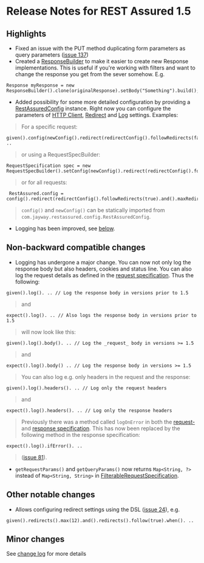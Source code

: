 # Release Notes for REST Assured 1.5 #

## Highlights ##
  * Fixed an issue with the PUT method duplicating form parameters as query parameters ([issue 137](https://code.google.com/p/rest-assured/issues/detail?id=137))
  * Created a [ResponseBuilder](http://rest-assured.googlecode.com/svn/tags/1.5/apidocs/com/jayway/restassured/builder/ResponseBuilder.html) to make it easier to create new Response implementations. This is useful if you're working with filters and want to change the response you get from the sever somehow. E.g.
```
Response myResponse = new ResponseBuilder().clone(originalResponse).setBody("Something").build();
```
  * Added possibility for some more detailed configuration by providing a [RestAssuredConfig](http://rest-assured.googlecode.com/svn/tags/1.5/apidocs/com/jayway/restassured/config/RestAssuredConfig.html) instance. Right now you can configure the parameters of [HTTP Client](http://rest-assured.googlecode.com/svn/tags/1.5/apidocs/com/jayway/restassured/config/HttpClientConfig.html), [Redirect](http://rest-assured.googlecode.com/svn/tags/1.5/apidocs/com/jayway/restassured/config/RedirectConfig.html) and [Log](http://rest-assured.googlecode.com/svn/tags/1.5/apidocs/com/jayway/restassured/config/LogConfig.html) settings. Examples:
> For a specific request:
```
given().config(newConfig().redirect(redirectConfig().followRedirects(false))). ..
```
> or using a RequestSpecBuilder:
```
RequestSpecification spec = new RequestSpecBuilder().setConfig(newConfig().redirect(redirectConfig().followRedirects(false))).build();
```
> or for all requests:
```
 RestAssured.config = config().redirect(redirectConfig().followRedirects(true).and().maxRedirects(0));
```
> `config()` and `newConfig()` can be statically imported from `com.jayway.restassured.config.RestAssuredConfig`.
  * Logging has been improved, see [below](http://code.google.com/p/rest-assured/wiki/ReleaseNotes15#Non-backward_compatible_changes).

## Non-backward compatible changes ##
  * Logging has undergone a major change. You can now not only log the response body but also headers, cookies and status line. You can also log the request details as defined in the [request specification](http://rest-assured.googlecode.com/svn/tags/1.5/apidocs/com/jayway/restassured/specification/RequestSpecification.html). Thus the following:
```
given().log(). .. // Log the response body in versions prior to 1.5
```
> and
```
expect().log(). .. // Also logs the response body in versions prior to 1.5
```
> will now look like this:
```
given().log().body(). .. // Log the _request_ body in versions >= 1.5
```
> and
```
expect().log().body() .. // Log the response body in versions >= 1.5
```
> You can also log e.g. only headers in the request and the response:
```
given().log().headers(). .. // Log only the request headers
```
> and
```
expect().log().headers(). .. // Log only the response headers
```
> Previously there was a method called `logOnError` in both the [request-](http://rest-assured.googlecode.com/svn/tags/1.5/apidocs/com/jayway/restassured/specification/RequestSpecification.html) and [response specification](http://rest-assured.googlecode.com/svn/tags/1.5/apidocs/com/jayway/restassured/specification/ResponseSpecification.html). This has now been replaced by the following method in the response specification:
```
expect().log().ifError(). ..
```
> ([issue 81](https://code.google.com/p/rest-assured/issues/detail?id=81)).
  * `getRequestParams()` and `getQueryParams()` now returns `Map<String, ?>` instead of `Map<String, String>` in [FilterableRequestSpecification](http://rest-assured.googlecode.com/svn/tags/1.5/apidocs/com/jayway/restassured/specification/FilterableRequestSpecification.html).

## Other notable changes ##
  * Allows configuring redirect settings using the DSL ([issue 24](https://code.google.com/p/rest-assured/issues/detail?id=24)), e.g.
```
given().redirects().max(12).and().redirects().follow(true).when(). .. 
```

## Minor changes ##
See [change log](http://github.com/jayway/rest-assured/raw/master/changelog.txt) for more details
